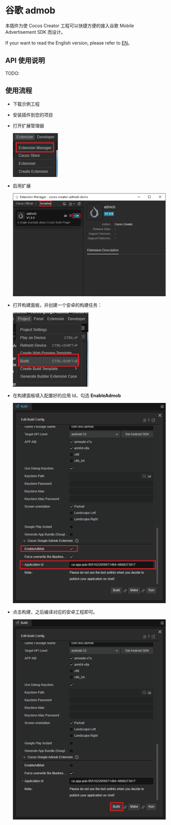 # 谷歌 admob

本插件为使 Cocos Creator 工程可以快捷方便的接入谷歌 Mobile Advertisement SDK 而设计。

If your want to read the English version, please refer to [EN](./README_en.md)。

## API 使用说明

TODO:

## 使用流程

- 下载示例工程
- 安装插件到您的项目
- 打开扩展管理器

    ![ext-mgr](documents/images/ext-mgr.png)

- 启用扩展

    ![enable](documents/images/enable.png)

- 打开构建面板，并创建一个安卓的构建任务：

    ![open-build-panel](documents/images/open-build-panel.png)

- 在构建面板填入配置好的应用 Id，勾选 **EnableAdmob**
  
    ![config-admob-application](documents/images/config-admob-application.png)

- 点击构建，之后编译对应的安卓工程即可。

    ![build](documents/images/build.png)